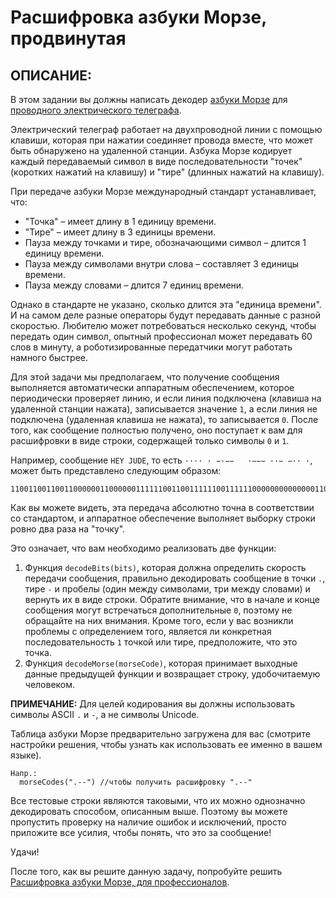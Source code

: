 # Расшифровка азбуки Морзе, продвинутая

## ОПИСАНИЕ:
В этом задании вы должны написать декодер [азбуки Морзе](https://en.wikipedia.org/wiki/Morse_code) для 
[проводного электрического телеграфа](https://en.wikipedia.org/wiki/Electrical_telegraph).  

Электрический телеграф работает на двухпроводной линии с помощью клавиши, которая при нажатии соединяет провода вместе, 
что может быть обнаружено на удаленной станции. Азбука Морзе кодирует каждый передаваемый символ в виде последовательности 
"точек" (коротких нажатий на клавишу) и "тире" (длинных нажатий на клавишу).  

При передаче азбуки Морзе международный стандарт устанавливает, что:
- "Точка" – имеет длину в 1 единицу времени.
- "Тире" – имеет длину в 3 единицы времени.
- Пауза между точками и тире, обозначающими символ – длится 1 единицу времени.
- Пауза между символами внутри слова – составляет 3 единицы времени.
- Пауза между словами – длится 7 единиц времени.

Однако в стандарте не указано, сколько длится эта "единица времени". И на самом деле разные операторы будут передавать данные с разной 
скоростью. Любителю может потребоваться несколько секунд, чтобы передать один символ, опытный профессионал может передавать 60 слов в 
минуту, а роботизированные передатчики могут работать намного быстрее.  

Для этой задачи мы предполагаем, что получение сообщения выполняется автоматически аппаратным обеспечением, которое периодически проверяет линию, 
и если линия подключена (клавиша на удаленной станции нажата), записывается значение `1`, а если линия не подключена (удаленная клавиша 
не нажата), то записывается `0`. После того, как сообщение полностью получено, оно поступает к вам для расшифровки в виде строки, 
содержащей только символы `0` и `1`.  

Например, сообщение `HEY JUDE`, то есть `···· · −·−−   ·−−− ··− −·· ·`, может быть представлено следующим образом:
```
1100110011001100000011000000111111001100111111001111110000000000000011001111110011111100111111000000110011001111110000001111110011001100000011
```

Как вы можете видеть, эта передача абсолютно точна в соответствии со стандартом, и аппаратное обеспечение выполняет выборку строки ровно два 
раза на "точку".  

Это означает, что вам необходимо реализовать две функции:
1. Функция `decodeBits(bits)`, которая должна определить скорость передачи сообщения, правильно декодировать сообщение в точки `.`, тире `-` 
и пробелы (один между символами, три между словами) и вернуть их в виде строки. Обратите внимание, что в начале и конце сообщения могут 
встречаться дополнительные `0`, поэтому не обращайте на них внимания. Кроме того, если у вас возникли проблемы с определением того, является ли 
конкретная последовательность `1` точкой или тире, предположите, что это точка.
2. Функция `decodeMorse(morseCode)`, которая принимает выходные данные предыдущей функции и возвращает строку, удобочитаемую человеком.

**ПРИМЕЧАНИЕ:** Для целей кодирования вы должны использовать символы ASCII `.` и `-`, а не символы Unicode.  

Таблица азбуки Морзе предварительно загружена для вас (смотрите настройки решения, чтобы узнать как использовать ее именно в вашем языке).  

```
Напр.:
  morseCodes(".--") //чтобы получить расшифровку ".--"
```

Все тестовые строки являются таковыми, что их можно однозначно декодировать способом, описанным выше. Поэтому вы можете 
пропустить проверку на наличие ошибок и исключений, просто приложите все усилия, чтобы понять, что это за сообщение!  

Удачи!  

После того, как вы решите данную задачу, попробуйте решить [Расшифровка азбуки Морзе, для профессионалов](https://www.codewars.com/kata/decode-the-morse-code-for-real).
